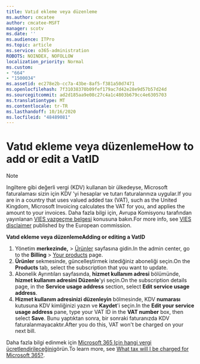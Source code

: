 ```yaml
---
title: Vatıd ekleme veya düzenleme
ms.author: cmcatee
author: cmcatee-MSFT
manager: scotv
ms.date: ''
ms.audience: ITPro
ms.topic: article
ms.service: o365-administration
ROBOTS: NOINDEX, NOFOLLOW
localization_priority: Normal
ms.custom:
- "664"
- "1500034"
ms.assetid: ec278e2b-cc7a-43be-8af5-f381a50d7471
ms.openlocfilehash: 7f31038370b09fef179ac7d42e28e9d57b57d24d
ms.sourcegitcommit: ad2d185aa9e08c27c4a1c4803b679cc4e6305703
ms.translationtype: MT
ms.contentlocale: tr-TR
ms.lasthandoff: 10/16/2020
ms.locfileid: "48489081"
---
```

# <a name="how-to-add-or-edit-a-vatid"></a><span data-ttu-id="18863-102">Vatıd ekleme veya düzenleme</span><span class="sxs-lookup"><span data-stu-id="18863-102">How to add or edit a VatID</span></span>

> [!NOTE]
> <span data-ttu-id="18863-103">Ingiltere gibi değerli vergi (KDV) kullanan bir ülkedeyse, Microsoft faturalaması sizin için KDV 'yi hesaplar ve tutarı faturalarınıza uygular.</span><span class="sxs-lookup"><span data-stu-id="18863-103">If you are in a country that uses valued added tax (VAT), such as the United Kingdom, Microsoft Invoicing calculates the VAT for you, and applies the amount to your invoices.</span></span> <span data-ttu-id="18863-104">Daha fazla bilgi için, Avrupa Komisyonu tarafından yayınlanan [VIES vazgeçme belgesi](https://go.microsoft.com/fwlink/p/?LinkID=841741) konusuna bakın.</span><span class="sxs-lookup"><span data-stu-id="18863-104">For more info, see [VIES disclaimer](https://go.microsoft.com/fwlink/p/?LinkID=841741) published by the European commission.</span></span>

<span data-ttu-id="18863-105">**Vatıd ekleme veya düzenleme**</span><span class="sxs-lookup"><span data-stu-id="18863-105">**Adding or editing a VatID**</span></span>

1. <span data-ttu-id="18863-106">Yönetim **merkezinde,** \> [Ürünler](https://go.microsoft.com/fwlink/p/?linkid=842054) sayfasına gidin.</span><span class="sxs-lookup"><span data-stu-id="18863-106">In the admin center, go to the **Billing** \> [Your products](https://go.microsoft.com/fwlink/p/?linkid=842054) page.</span></span>
2. <span data-ttu-id="18863-107">**Ürünler** sekmesinde, güncelleştirmek istediğiniz aboneliği seçin.</span><span class="sxs-lookup"><span data-stu-id="18863-107">On the **Products** tab, select the subscription that you want to update.</span></span>
3. <span data-ttu-id="18863-108">Abonelik Ayrıntıları sayfasında, **hizmet kullanım adresi** bölümünde, **hizmet kullanım adresini Düzenle**'yi seçin.</span><span class="sxs-lookup"><span data-stu-id="18863-108">On the subscription details page, in the **Service usage address** section, select **Edit service usage address**.</span></span>
4. <span data-ttu-id="18863-109">**Hizmet kullanım adresinizi düzenleyin** bölmesinde, KDV **numarası** kutusuna KDV kimliğinizi yazın ve **Kaydet**'i seçin.</span><span class="sxs-lookup"><span data-stu-id="18863-109">In the **Edit your service usage address** pane, type your VAT ID in the **VAT number** box, then select **Save**.</span></span> <span data-ttu-id="18863-110">Bunu yaptıktan sonra, bir sonraki faturanızda KDV faturalanmayacaktır.</span><span class="sxs-lookup"><span data-stu-id="18863-110">After you do this, VAT won't be charged on your next bill.</span></span>

<span data-ttu-id="18863-111">Daha fazla bilgi edinmek için [Microsoft 365 Için hangi vergi ücretlendirileceğini](https://docs.microsoft.com/microsoft-365/commerce/billing-and-payments/tax-information#what-tax-will-i-be-charged)görün.</span><span class="sxs-lookup"><span data-stu-id="18863-111">To learn more, see [What tax will I be charged for Microsoft 365?](https://docs.microsoft.com/microsoft-365/commerce/billing-and-payments/tax-information#what-tax-will-i-be-charged).</span></span>